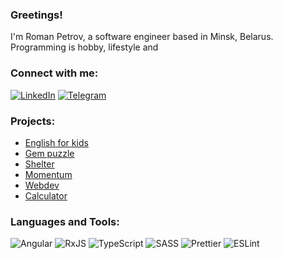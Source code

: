 ### Greetings!

I'm Roman Petrov, a software engineer based in Minsk, Belarus.   
Programming is hobby, lifestyle and 

### Connect with me:

[![LinkedIn](https://img.shields.io/badge/linkedin-%230077B5.svg?style=for-the-badge&logo=linkedin&logoColor=white)](https://www.linkedin.com/in/roman-petrov-99a7262a5)
[![Telegram](https://img.shields.io/badge/Telegram-2CA5E0?style=for-the-badge&logo=telegram&logoColor=white)](https://t.me/dmitrydutin](https://t.me/LifeIsGoodYouKnowWhatIMeanRight))

### Projects:
- [English for kids](https://ropegxdamn.github.io/english-for-kids/)
- [Gem puzzle](https://ropegxdamn.github.io/gem-puzzle/)
- [Shelter](https://ropegxdamn.github.io/shelter/)
- [Momentum](https://ropegxdamn.github.io/momentum/)
- [Webdev](https://ropegxdamn.github.io/web-dev/)
- [Calculator](https://ropegxdamn.github.io/calculator/)

### Languages and Tools:
![Angular](https://img.shields.io/badge/angular-%23DD0031.svg?style=for-the-badge&logo=angular&logoColor=white)
![RxJS](https://img.shields.io/badge/rxjs-%23B7178C.svg?style=for-the-badge&logo=reactivex&logoColor=white)
![TypeScript](https://img.shields.io/badge/typescript-%23007ACC.svg?style=for-the-badge&logo=typescript&logoColor=white)
![SASS](https://img.shields.io/badge/SASS-hotpink.svg?style=for-the-badge&logo=SASS&logoColor=white)
![Prettier](https://img.shields.io/badge/-Prettier-090909?style=for-the-badge&logo=Prettier)
![ESLint](https://img.shields.io/badge/ESLint-4B3263?style=for-the-badge&logo=eslint&logoColor=white) 
